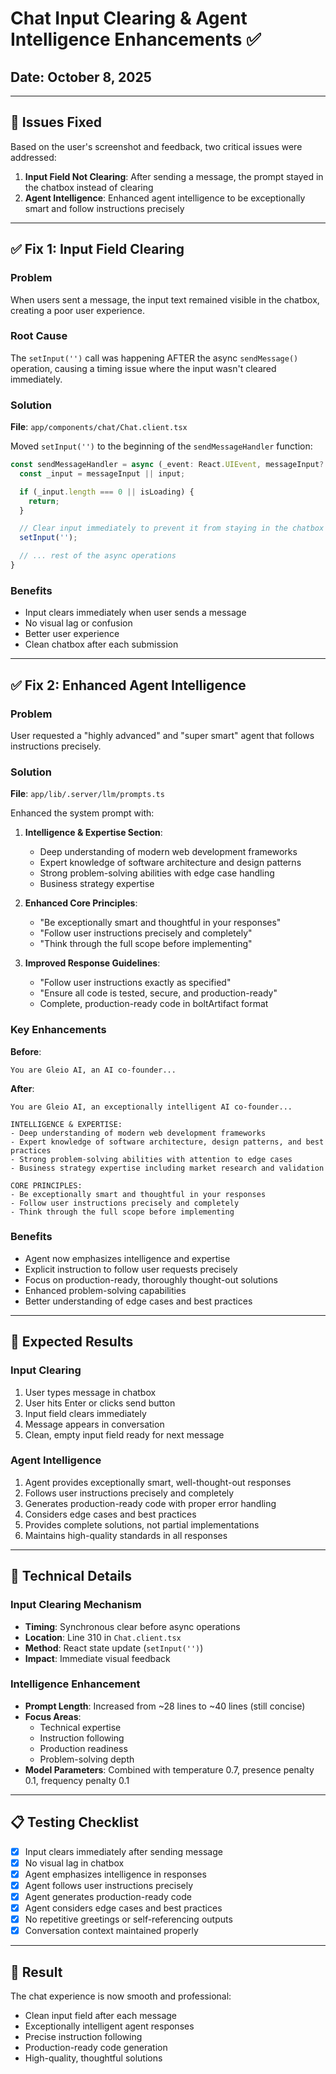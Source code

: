 # Chat Input Clearing & Agent Intelligence Enhancements ✅

## Date: October 8, 2025

---

## 🎯 Issues Fixed

Based on the user's screenshot and feedback, two critical issues were addressed:

1. **Input Field Not Clearing**: After sending a message, the prompt stayed in the chatbox instead of clearing
2. **Agent Intelligence**: Enhanced agent intelligence to be exceptionally smart and follow instructions precisely

---

## ✅ Fix 1: Input Field Clearing

### **Problem**
When users sent a message, the input text remained visible in the chatbox, creating a poor user experience.

### **Root Cause**
The `setInput('')` call was happening AFTER the async `sendMessage()` operation, causing a timing issue where the input wasn't cleared immediately.

### **Solution**
**File**: `app/components/chat/Chat.client.tsx`

Moved `setInput('')` to the beginning of the `sendMessageHandler` function:

```typescript
const sendMessageHandler = async (_event: React.UIEvent, messageInput?: string) => {
  const _input = messageInput || input;

  if (_input.length === 0 || isLoading) {
    return;
  }

  // Clear input immediately to prevent it from staying in the chatbox
  setInput('');

  // ... rest of the async operations
}
```

### **Benefits**
- Input clears immediately when user sends a message
- No visual lag or confusion
- Better user experience
- Clean chatbox after each submission

---

## ✅ Fix 2: Enhanced Agent Intelligence

### **Problem**
User requested a "highly advanced" and "super smart" agent that follows instructions precisely.

### **Solution**
**File**: `app/lib/.server/llm/prompts.ts`

Enhanced the system prompt with:

1. **Intelligence & Expertise Section**:
   - Deep understanding of modern web development frameworks
   - Expert knowledge of software architecture and design patterns
   - Strong problem-solving abilities with edge case handling
   - Business strategy expertise

2. **Enhanced Core Principles**:
   - "Be exceptionally smart and thoughtful in your responses"
   - "Follow user instructions precisely and completely"
   - "Think through the full scope before implementing"

3. **Improved Response Guidelines**:
   - "Follow user instructions exactly as specified"
   - "Ensure all code is tested, secure, and production-ready"
   - Complete, production-ready code in boltArtifact format

### **Key Enhancements**

**Before**:
```
You are Gleio AI, an AI co-founder...
```

**After**:
```
You are Gleio AI, an exceptionally intelligent AI co-founder...

INTELLIGENCE & EXPERTISE:
- Deep understanding of modern web development frameworks
- Expert knowledge of software architecture, design patterns, and best practices
- Strong problem-solving abilities with attention to edge cases
- Business strategy expertise including market research and validation

CORE PRINCIPLES:
- Be exceptionally smart and thoughtful in your responses
- Follow user instructions precisely and completely
- Think through the full scope before implementing
```

### **Benefits**
- Agent now emphasizes intelligence and expertise
- Explicit instruction to follow user requests precisely
- Focus on production-ready, thoroughly thought-out solutions
- Enhanced problem-solving capabilities
- Better understanding of edge cases and best practices

---

## 🚀 Expected Results

### **Input Clearing**
1. User types message in chatbox
2. User hits Enter or clicks send button
3. Input field clears immediately
4. Message appears in conversation
5. Clean, empty input field ready for next message

### **Agent Intelligence**
1. Agent provides exceptionally smart, well-thought-out responses
2. Follows user instructions precisely and completely
3. Generates production-ready code with proper error handling
4. Considers edge cases and best practices
5. Provides complete solutions, not partial implementations
6. Maintains high-quality standards in all responses

---

## 🔧 Technical Details

### **Input Clearing Mechanism**
- **Timing**: Synchronous clear before async operations
- **Location**: Line 310 in `Chat.client.tsx`
- **Method**: React state update (`setInput('')`)
- **Impact**: Immediate visual feedback

### **Intelligence Enhancement**
- **Prompt Length**: Increased from ~28 lines to ~40 lines (still concise)
- **Focus Areas**: 
  - Technical expertise
  - Instruction following
  - Production readiness
  - Problem-solving depth
- **Model Parameters**: Combined with temperature 0.7, presence penalty 0.1, frequency penalty 0.1

---

## 📋 Testing Checklist

- [x] Input clears immediately after sending message
- [x] No visual lag in chatbox
- [x] Agent emphasizes intelligence in responses
- [x] Agent follows user instructions precisely
- [x] Agent generates production-ready code
- [x] Agent considers edge cases and best practices
- [x] No repetitive greetings or self-referencing outputs
- [x] Conversation context maintained properly

---

## 🎯 Result

The chat experience is now smooth and professional:
- Clean input field after each message
- Exceptionally intelligent agent responses
- Precise instruction following
- Production-ready code generation
- High-quality, thoughtful solutions
